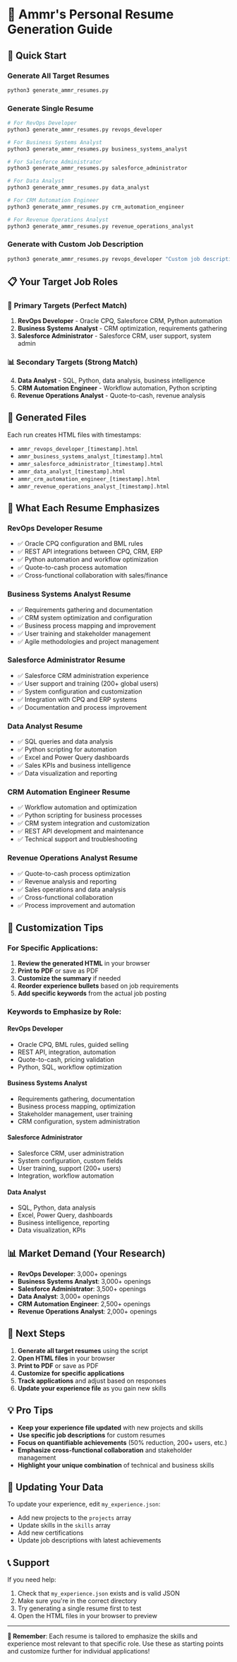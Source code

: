 # 🎯 Ammr's Personal Resume Generation Guide

## 🚀 Quick Start

### Generate All Target Resumes
```bash
python3 generate_ammr_resumes.py
```

### Generate Single Resume
```bash
# For RevOps Developer
python3 generate_ammr_resumes.py revops_developer

# For Business Systems Analyst  
python3 generate_ammr_resumes.py business_systems_analyst

# For Salesforce Administrator
python3 generate_ammr_resumes.py salesforce_administrator

# For Data Analyst
python3 generate_ammr_resumes.py data_analyst

# For CRM Automation Engineer
python3 generate_ammr_resumes.py crm_automation_engineer

# For Revenue Operations Analyst
python3 generate_ammr_resumes.py revenue_operations_analyst
```

### Generate with Custom Job Description
```bash
python3 generate_ammr_resumes.py revops_developer "Custom job description here..."
```

## 📋 Your Target Job Roles

### 🎯 **Primary Targets (Perfect Match)**
1. **RevOps Developer** - Oracle CPQ, Salesforce CRM, Python automation
2. **Business Systems Analyst** - CRM optimization, requirements gathering
3. **Salesforce Administrator** - Salesforce CRM, user support, system admin

### 📊 **Secondary Targets (Strong Match)**
4. **Data Analyst** - SQL, Python, data analysis, business intelligence
5. **CRM Automation Engineer** - Workflow automation, Python scripting
6. **Revenue Operations Analyst** - Quote-to-cash, revenue analysis

## 📄 Generated Files

Each run creates HTML files with timestamps:
- `ammr_revops_developer_[timestamp].html`
- `ammr_business_systems_analyst_[timestamp].html`
- `ammr_salesforce_administrator_[timestamp].html`
- `ammr_data_analyst_[timestamp].html`
- `ammr_crm_automation_engineer_[timestamp].html`
- `ammr_revenue_operations_analyst_[timestamp].html`

## 🎨 What Each Resume Emphasizes

### **RevOps Developer Resume**
- ✅ Oracle CPQ configuration and BML rules
- ✅ REST API integrations between CPQ, CRM, ERP
- ✅ Python automation and workflow optimization
- ✅ Quote-to-cash process automation
- ✅ Cross-functional collaboration with sales/finance

### **Business Systems Analyst Resume**
- ✅ Requirements gathering and documentation
- ✅ CRM system optimization and configuration
- ✅ Business process mapping and improvement
- ✅ User training and stakeholder management
- ✅ Agile methodologies and project management

### **Salesforce Administrator Resume**
- ✅ Salesforce CRM administration experience
- ✅ User support and training (200+ global users)
- ✅ System configuration and customization
- ✅ Integration with CPQ and ERP systems
- ✅ Documentation and process improvement

### **Data Analyst Resume**
- ✅ SQL queries and data analysis
- ✅ Python scripting for automation
- ✅ Excel and Power Query dashboards
- ✅ Sales KPIs and business intelligence
- ✅ Data visualization and reporting

### **CRM Automation Engineer Resume**
- ✅ Workflow automation and optimization
- ✅ Python scripting for business processes
- ✅ CRM system integration and customization
- ✅ REST API development and maintenance
- ✅ Technical support and troubleshooting

### **Revenue Operations Analyst Resume**
- ✅ Quote-to-cash process optimization
- ✅ Revenue analysis and reporting
- ✅ Sales operations and data analysis
- ✅ Cross-functional collaboration
- ✅ Process improvement and automation

## 🔧 Customization Tips

### **For Specific Applications:**
1. **Review the generated HTML** in your browser
2. **Print to PDF** or save as PDF
3. **Customize the summary** if needed
4. **Reorder experience bullets** based on job requirements
5. **Add specific keywords** from the actual job posting

### **Keywords to Emphasize by Role:**

#### **RevOps Developer**
- Oracle CPQ, BML rules, guided selling
- REST API, integration, automation
- Quote-to-cash, pricing validation
- Python, SQL, workflow optimization

#### **Business Systems Analyst**
- Requirements gathering, documentation
- Business process mapping, optimization
- Stakeholder management, user training
- CRM configuration, system administration

#### **Salesforce Administrator**
- Salesforce CRM, user administration
- System configuration, custom fields
- User training, support (200+ users)
- Integration, workflow automation

#### **Data Analyst**
- SQL, Python, data analysis
- Excel, Power Query, dashboards
- Business intelligence, reporting
- Data visualization, KPIs

## 📊 Market Demand (Your Research)

- **RevOps Developer**: 3,000+ openings
- **Business Systems Analyst**: 3,000+ openings  
- **Salesforce Administrator**: 3,500+ openings
- **Data Analyst**: 3,000+ openings
- **CRM Automation Engineer**: 2,500+ openings
- **Revenue Operations Analyst**: 2,000+ openings

## 🚀 Next Steps

1. **Generate all target resumes** using the script
2. **Open HTML files** in your browser
3. **Print to PDF** or save as PDF
4. **Customize for specific applications**
5. **Track applications** and adjust based on responses
6. **Update your experience file** as you gain new skills

## 💡 Pro Tips

- **Keep your experience file updated** with new projects and skills
- **Use specific job descriptions** for custom resumes
- **Focus on quantifiable achievements** (50% reduction, 200+ users, etc.)
- **Emphasize cross-functional collaboration** and stakeholder management
- **Highlight your unique combination** of technical and business skills

## 🔄 Updating Your Data

To update your experience, edit `my_experience.json`:
- Add new projects to the `projects` array
- Update skills in the `skills` array
- Add new certifications
- Update job descriptions with latest achievements

## 📞 Support

If you need help:
1. Check that `my_experience.json` exists and is valid JSON
2. Make sure you're in the correct directory
3. Try generating a single resume first to test
4. Open the HTML files in your browser to preview

---

**🎯 Remember**: Each resume is tailored to emphasize the skills and experience most relevant to that specific role. Use these as starting points and customize further for individual applications! 